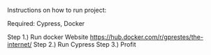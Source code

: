 Instructions on how to run project:

Required: Cypress, Docker

Step 1.) Run docker Website https://hub.docker.com/r/gprestes/the-internet/
Step 2.) Run Cypress
Step 3.) Profit
